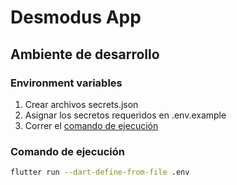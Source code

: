 # Desmodus App

## Ambiente de desarrollo

### Environment variables

1. Crear archivos secrets.json
2. Asignar los secretos requeridos en .env.example
3. Correr el [comando de ejecución](#comando-de-ejecución)

### Comando de ejecución

```sh
flutter run --dart-define-from-file .env
```

